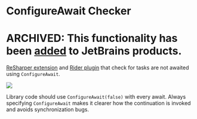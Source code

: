 ConfigureAwait Checker
======================

# ARCHIVED: This functionality has been [added](https://www.jetbrains.com/help/resharper/ConfigureAwait_Analysis.html) to JetBrains products.

[ReSharper extension](https://resharper-plugins.jetbrains.com/packages/ConfigureAwaitChecker.v9/) and [Rider plugin](https://plugins.jetbrains.com/plugin/10948-configureawait-checker) that check for tasks are not awaited using `ConfigureAwait`.

![](https://i.imgur.com/UbEjrNf.png)

Library code should use `ConfigureAwait(false)` with every await. Always specifying `ConfigureAwait` makes it clearer how the continuation is invoked and avoids synchronization bugs.

